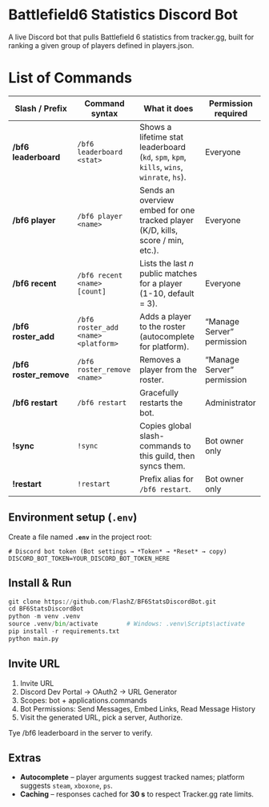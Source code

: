 # Battlefield6 Statistics Discord Bot

A live Discord bot that pulls Battlefield 6 statistics from tracker.gg, built for ranking a given group of players defined in players.json.

# List of Commands

| Slash / Prefix | Command syntax                                    | What it does                                                          | Permission required                |
|----------------|---------------------------------------------------|-----------------------------------------------------------------------|------------------------------------|
| **/bf6 leaderboard** | `/bf6 leaderboard <stat>`                       | Shows a lifetime stat leaderboard (`kd`, `spm`, `kpm`, `kills`, `wins`, `winrate`, `hs`). | Everyone                           |
| **/bf6 player** | `/bf6 player <name>`                               | Sends an overview embed for one tracked player (K/D, kills, score / min, etc.). | Everyone                           |
| **/bf6 recent** | `/bf6 recent <name> [count]`                       | Lists the last *n* public matches for a player (1-10, default = 3).   | Everyone                           |
| **/bf6 roster_add** | `/bf6 roster_add <name> <platform>`               | Adds a player to the roster (autocomplete for platform).              | “Manage Server” permission         |
| **/bf6 roster_remove** | `/bf6 roster_remove <name>`                       | Removes a player from the roster.                                     | “Manage Server” permission         |
| **/bf6 restart** | `/bf6 restart`                                    | Gracefully restarts the bot.                                          | Administrator                      |
| **!sync**      | `!sync`                                            | Copies global slash-commands to this guild, then syncs them.          | Bot owner only                     |
| **!restart**   | `!restart`                                         | Prefix alias for `/bf6 restart`.                                      | Bot owner only                     |

## Environment setup (`.env`)

Create a file named **`.env`** in the project root:

```dotenv
# Discord bot token (Bot settings → *Token* → *Reset* → copy)
DISCORD_BOT_TOKEN=YOUR_DISCORD_BOT_TOKEN_HERE
```

## Install & Run

```python
git clone https://github.com/FlashZ/BF6StatsDiscordBot.git
cd BF6StatsDiscordBot
python -m venv .venv
source .venv/bin/activate        # Windows: .venv\Scripts\activate
pip install -r requirements.txt
python main.py
```

## Invite URL
1. Invite URL
2. Discord Dev Portal → OAuth2 → URL Generator
3. Scopes: bot + applications.commands
4. Bot Permissions: Send Messages, Embed Links, Read Message History
5. Visit the generated URL, pick a server, Authorize.

Tye /bf6 leaderboard in the server to verify.

## Extras
* **Autocomplete** – player arguments suggest tracked names; platform suggests `steam`, `xboxone`, `ps`.
* **Caching** – responses cached for **30 s** to respect Tracker.gg rate limits.